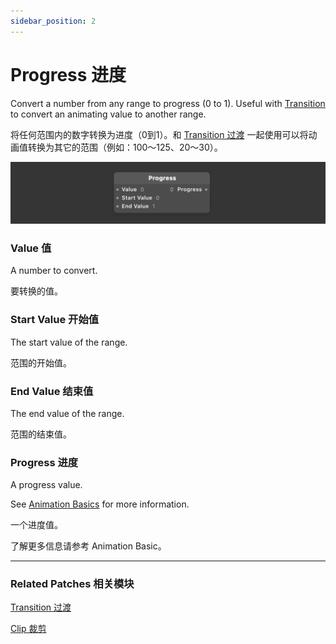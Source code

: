 ```yaml
---
sidebar_position: 2
---
```


# Progress 进度

Convert a number from any range to progress (0 to 1). Useful with [Transition](https://origami.design/documentation/patches/builtin.transition.html) to convert an animating value to another range.

将任何范围内的数字转换为进度（0到1）。和 [Transition 过渡](./Transition.md) 一起使用可以将动画值转换为其它的范围（例如：100～125、20～30）。

![Image](./../../../static/img/docs/Utility/progress.png)

### Value 值

A number to convert.

要转换的值。

### Start Value 开始值

The start value of the range.

范围的开始值。

### End Value 结束值

The end value of the range.

范围的结束值。

### Progress 进度

A progress value.

See [Animation Basics](./../Patch%20Editor/Animations.md) for more information.

一个进度值。

了解更多信息请参考 Animation Basic。

------

### Related Patches 相关模块

[Transition 过渡](./Transition.md)

[Clip 裁剪](./Clip.md)
